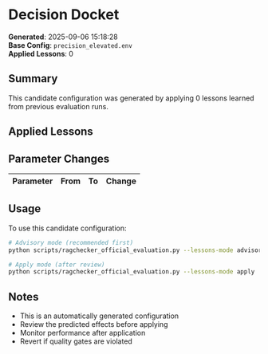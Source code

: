# Decision Docket

**Generated**: 2025-09-06 15:18:28  
**Base Config**: `precision_elevated.env`  
**Applied Lessons**: 0

## Summary

This candidate configuration was generated by applying 0 lessons learned from previous evaluation runs.

## Applied Lessons

## Parameter Changes

| Parameter | From | To | Change |
|-----------|------|----|---------|

## Usage

To use this candidate configuration:

```bash
# Advisory mode (recommended first)
python scripts/ragchecker_official_evaluation.py --lessons-mode advisory

# Apply mode (after review)
python scripts/ragchecker_official_evaluation.py --lessons-mode apply
```

## Notes

- This is an automatically generated configuration
- Review the predicted effects before applying
- Monitor performance after application
- Revert if quality gates are violated
